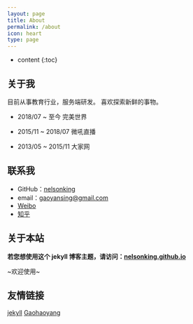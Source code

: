 ```yaml
---
layout: page
title: About
permalink: /about
icon: heart
type: page
---
```


* content
{:toc}

## 关于我

目前从事教育行业，服务端研发。
喜欢探索新鲜的事物。

* 2018/07 ~ 至今 完美世界
  
* 2015/11 ~ 2018/07 微吼直播
  
* 2013/05 ~ 2015/11 大家网

## 联系我

* GitHub：[nelsonking](https://github.com/nelsonking)
* email：gaoyansing@gmail.com
* [Weibo](http://weibo.com/nelsonking)
* [知乎](https://www.zhihu.com/people/nelsonking)

## 关于本站

**若您想使用这个 jekyll 博客主题，请访问：[nelsonking.github.io](https://github.com/nelsonking/nelsonking.github.io)**

~欢迎使用~

## 友情链接

[jekyll](https://jekyllrb.com/)
[Gaohaoyang](https://github.com/Gaohaoyang)

